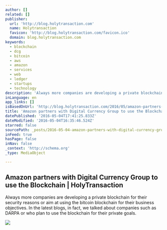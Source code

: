 ```yaml
---
author: []
related: []
publisher:
  url: 'http://blog.holytransaction.com'
  name: Holytransaction
  favicon: 'http://blog.holytransaction.com/favicon.ico'
  domain: blog.holytransaction.com
keywords:
  - blockchain
  - dcg
  - bitcoin
  - aws
  - amazon
  - services
  - web
  - ledger
  - startups
  - technology
description: 'Always more companies are developing a private blockchain for their security reasons or aim at using the bitcoin blockchain for their business objectives. In the latest blogs, in fact, we talked about companies such as DARPA or who plan to use the blockchain for their private goals.'
inLanguage: en
app_links: []
isBasedOnUrl: 'http://blog.holytransaction.com/2016/05/amazon-partners-with-digital-currency.html'
title: 'Amazon partners with Digital Currency Group to use the Blockchain | HolyTransaction'
datePublished: '2016-05-04T17:41:25.833Z'
dateModified: '2016-05-04T16:35:46.524Z'
starred: false
sourcePath: _posts/2016-05-04-amazon-partners-with-digital-currency-group-to-use-the-block.md
inFeed: true
hasPage: false
inNav: false
_context: 'http://schema.org'
_type: MediaObject

---
```

<article style=""><h1>Amazon partners with Digital Currency Group to use the Blockchain | HolyTransaction</h1><p>Always more companies are developing a private blockchain for their security reasons or aim at using the bitcoin blockchain for their business objectives. In the latest blogs, in fact, we talked about companies such as DARPA or who plan to use the blockchain for their private goals.</p><img src="https://2.bp.blogspot.com/-HCr3ymTvl6Y/VyofyHpLc5I/AAAAAAAAAbE/xgoAPyNnr-sqguUKDU7lHRTIPHCAGWofwCLcB/w1200-h630-p-nu/amazon_web_services.jpg" /></article>